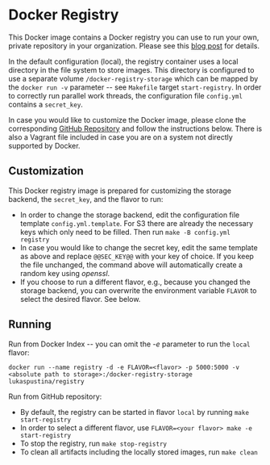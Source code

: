 # Docker Registry

This Docker image contains a Docker registry you can use to run your own, private repository in your organization. Please see this [blog post][blog-post] for details.

In the default configuration (local), the registry container uses a local directory in the file system to store images. This directory is configured to use a separate volume `/docker-registry-storage` which can be mapped by the `docker run -v` parameter -- see `Makefile` target `start-registry`. In order to correctly run parallel work threads, the configuration file `config.yml` contains a `secret_key`. 

In case you would like to customize the Docker image, please clone the corresponding [GitHub Repository][github-repo] and follow the instructions below. There is also a Vagrant file included in case you are on a system not directly supported by Docker.


## Customization

This Docker registry image is prepared for customizing the storage backend, the `secret_key`, and the flavor to run:

* In order to change the storage backend, edit the configuration file template `config.yml.template`. For S3 there are already the necessary keys which only need to be filled. Then run 
  `make -B config.yml registry`
* In case you would like to change the secret key, edit the same template as above and replace `@@SEC_KEY@@` with your key of choice. If you keep the file unchanged, the command above will automatically create a random key using *openssl*.
* If you choose to run a different flavor, e.g., because you changed the storage backend, you can overwrite the environment variable `FLAVOR` to select the desired flavor. See below.

## Running

Run from Docker Index -- you can omit the *-e* parameter to run the `local` flavor:

    docker run --name registry -d -e FLAVOR=<flavor> -p 5000:5000 -v <absolute path to storage>:/docker-registry-storage lukaspustina/registry

Run from GitHub repository:

* By default, the registry can be started in flavor `local` by running `make start-registry`
* In order to select a different flavor, use `FLAVOR=<your flavor> make -e start-registry`
* To stop the registry, run `make stop-registry`
* To clean all artifacts including the locally stored images, run `make clean`

[blog-post]: blog
[github-repo]: https://github.com/lukaspustina/docker-repository

